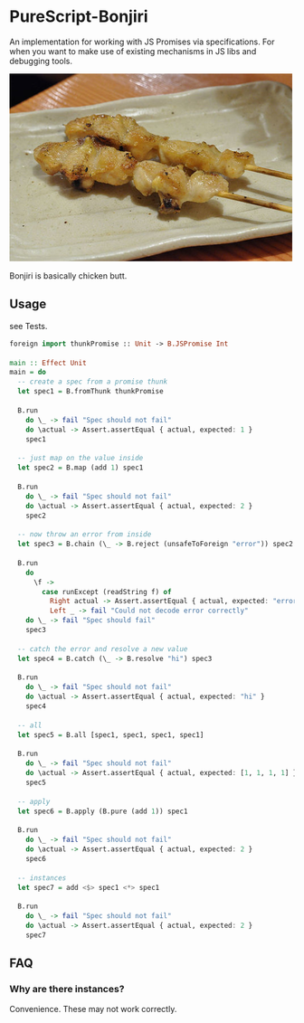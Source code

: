 # PureScript-Bonjiri

An implementation for working with JS Promises via specifications. For when you want to make use of existing mechanisms in JS libs and debugging tools.

![](./bonjiri.jpg)

Bonjiri is basically chicken butt.

## Usage

see Tests.

``` purs
foreign import thunkPromise :: Unit -> B.JSPromise Int

main :: Effect Unit
main = do
  -- create a spec from a promise thunk
  let spec1 = B.fromThunk thunkPromise

  B.run
    do \_ -> fail "Spec should not fail"
    do \actual -> Assert.assertEqual { actual, expected: 1 }
    spec1

  -- just map on the value inside
  let spec2 = B.map (add 1) spec1

  B.run
    do \_ -> fail "Spec should not fail"
    do \actual -> Assert.assertEqual { actual, expected: 2 }
    spec2

  -- now throw an error from inside
  let spec3 = B.chain (\_ -> B.reject (unsafeToForeign "error")) spec2

  B.run
    do
      \f ->
        case runExcept (readString f) of
          Right actual -> Assert.assertEqual { actual, expected: "error" }
          Left _ -> fail "Could not decode error correctly"
    do \_ -> fail "Spec should fail"
    spec3

  -- catch the error and resolve a new value
  let spec4 = B.catch (\_ -> B.resolve "hi") spec3

  B.run
    do \_ -> fail "Spec should not fail"
    do \actual -> Assert.assertEqual { actual, expected: "hi" }
    spec4

  -- all
  let spec5 = B.all [spec1, spec1, spec1, spec1]

  B.run
    do \_ -> fail "Spec should not fail"
    do \actual -> Assert.assertEqual { actual, expected: [1, 1, 1, 1] }
    spec5

  -- apply
  let spec6 = B.apply (B.pure (add 1)) spec1

  B.run
    do \_ -> fail "Spec should not fail"
    do \actual -> Assert.assertEqual { actual, expected: 2 }
    spec6

  -- instances
  let spec7 = add <$> spec1 <*> spec1

  B.run
    do \_ -> fail "Spec should not fail"
    do \actual -> Assert.assertEqual { actual, expected: 2 }
    spec7
```

## FAQ

### Why are there instances?

Convenience. These may not work correctly.
